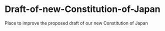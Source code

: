 # Draft-of-new-Constitution-of-Japan
Place to improve the proposed draft of our new Constitution of Japan
